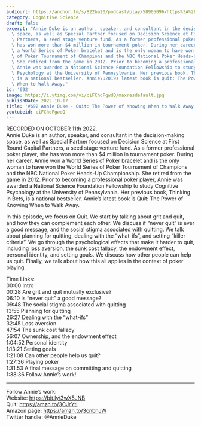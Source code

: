 ```yaml
---
audiourl: https://anchor.fm/s/822ba20/podcast/play/58905096/https%3A%2F%2Fd3ctxlq1ktw2nl.cloudfront.net%2Fstaging%2F2022-9-11%2F450c2299-2690-9d5c-78b9-281f9ac46351.m4a
category: Cognitive Science
draft: false
excerpt: "Annie Duke is an author, speaker, and consultant in the decision-making\
  \ space, as well as Special Partner focused on Decision Science at First Round Capital\
  \ Partners, a seed stage venture fund. As a former professional poker player, she\
  \ has won more than $4 million in tournament poker. During her career, Annie won\
  \ a World Series of Poker bracelet and is the only woman to have won the World Series\
  \ of Poker Tournament of Champions and the NBC National Poker Heads-Up Championship.\
  \ She retired from the game in 2012. Prior to becoming a professional poker player,\
  \ Annie was awarded a National Science Foundation Fellowship to study Cognitive\
  \ Psychology at the University of Pennsylvania. Her previous book, Thinking in Bets,\
  \ is a national bestseller. Annie\u2019s latest book is Quit: The Power of Knowing\
  \ When to Walk Away."
id: '692'
image: https://i.ytimg.com/vi/ciFChdFgwdQ/maxresdefault.jpg
publishDate: 2022-10-17
title: '#692 Annie Duke - Quit: The Power of Knowing When to Walk Away'
youtubeid: ciFChdFgwdQ
---
```

<div class="timelinks">

RECORDED ON OCTOBER 11th 2022.  
Annie Duke is an author, speaker, and consultant in the decision-making space, as well as Special Partner focused on Decision Science at First Round Capital Partners, a seed stage venture fund. As a former professional poker player, she has won more than $4 million in tournament poker. During her career, Annie won a World Series of Poker bracelet and is the only woman to have won the World Series of Poker Tournament of Champions and the NBC National Poker Heads-Up Championship. She retired from the game in 2012. Prior to becoming a professional poker player, Annie was awarded a National Science Foundation Fellowship to study Cognitive Psychology at the University of Pennsylvania. Her previous book, Thinking in Bets, is a national bestseller. Annie’s latest book is Quit: The Power of Knowing When to Walk Away.

In this episode, we focus on Quit. We start by talking about grit and quit, and how they can complement each other. We discuss if “never quit” is ever a good message, and the social stigma associated with quitting. We talk about planning for quitting, dealing with the “what-ifs”, and setting “killer criteria”. We go through the psychological effects that make it harder to quit, including loss aversion, the sunk cost fallacy, the endowment effect, personal identity, and setting goals. We discuss how other people can help us quit. Finally, we talk about how this all applies in the context of poker playing.

Time Links:  
<time>00:00</time> Intro  
<time>00:28</time> Are grit and quit mutually exclusive?  
<time>06:10</time> Is “never quit” a good message?  
<time>09:48</time> The social stigma associated with quitting  
<time>13:55</time> Planning for quitting  
<time>26:27</time> Dealing with the “what-ifs”  
<time>32:45</time> Loss aversion  
<time>47:54</time> The sunk cost fallacy  
<time>56:07</time> Ownership, and the endowment effect  
<time>1:04:52</time> Personal identity  
<time>1:13:21</time> Setting goals  
<time>1:21:08</time> Can other people help us quit?  
<time>1:27:36</time> Playing poker  
<time>1:31:53</time> A final message on committing and quitting  
<time>1:38:36</time> Follow Annie’s work!

---

Follow Annie’s work:  
Website: https://bit.ly/3wX5JNB  
Quit: https://amzn.to/3CJrYtI  
Amazon page: https://amzn.to/3cnbhJW  
Twitter handle: @AnnieDuke
</div>

